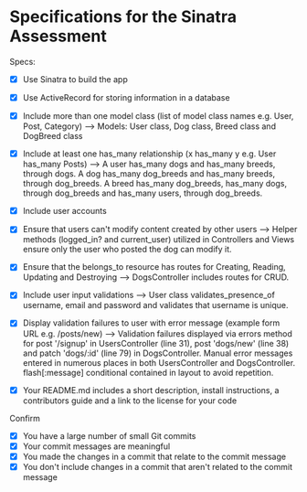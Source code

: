 # Specifications for the Sinatra Assessment

Specs:
- [x] Use Sinatra to build the app
- [x] Use ActiveRecord for storing information in a database
- [x] Include more than one model class (list of model class names e.g. User, Post, Category) --> Models: User class, Dog class, Breed class and DogBreed class

- [x] Include at least one has_many relationship (x has_many y e.g. User has_many Posts) --> A user has_many dogs and has_many breeds, through dogs. A dog has_many dog_breeds and has_many breeds, through dog_breeds. A breed has_many dog_breeds, has_many dogs, through dog_breeds and
has_many users, through dog_breeds.

- [x] Include user accounts
- [x] Ensure that users can't modify content created by other users --> Helper methods (logged_in? and current_user) utilized in Controllers and Views ensure only the user who posted the dog can modify it.

- [x] Ensure that the belongs_to resource has routes for Creating, Reading, Updating and Destroying --> DogsController includes routes for CRUD.

- [x] Include user input validations --> User class validates_presence_of username, email and password and validates that username is unique.

- [x] Display validation failures to user with error message (example form URL e.g. /posts/new) --> Validation failures displayed via errors method for post '/signup' in UsersController (line 31), post 'dogs/new'
(line 38) and patch 'dogs/:id' (line 79) in DogsController. Manual error messages entered in numerous places in both UsersController and DogsController. flash[:message] conditional contained in layout to avoid repetition.

- [x] Your README.md includes a short description, install instructions, a contributors guide and a link to the license for your code

Confirm
- [x] You have a large number of small Git commits
- [x] Your commit messages are meaningful
- [x] You made the changes in a commit that relate to the commit message
- [x] You don't include changes in a commit that aren't related to the commit message
